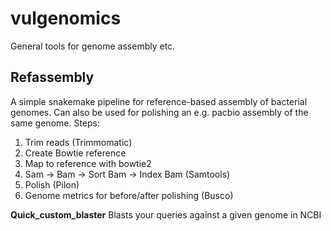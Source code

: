 # vulgenomics
General tools for genome assembly etc.

Refassembly
-----------
A simple snakemake pipeline for reference-based assembly of bacterial genomes. Can also be used for polishing an e.g. pacbio assembly of the same genome. Steps:
  1. Trim reads (Trimmomatic)
  2. Create Bowtie reference
  3. Map to reference with bowtie2
  4. Sam -> Bam -> Sort Bam -> Index Bam (Samtools)
  5. Polish (Pilon)
  6. Genome metrics for before/after polishing (Busco)

**Quick_custom_blaster**
Blasts your queries against a given genome in NCBI
